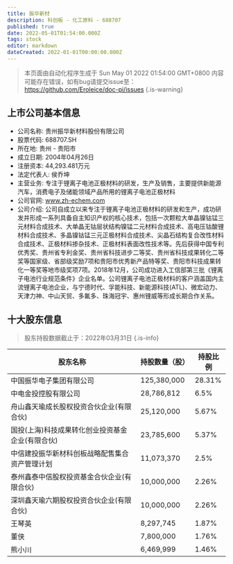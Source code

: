 ```yaml
---
title: 振华新材
description: 科创板 - 化工原料 - 688707
published: true
date: 2022-05-01T01:54:00.000Z
tags: stock
editor: markdown
dateCreated: 2022-01-01T00:00:00.000Z
---
```


> 本页面由自动化程序生成于 Sun May 01 2022 01:54:00 GMT+0800
> 内容可能存在错误，如有bug请提交issue至：https://github.com/Eroleice/doc-pi/issues
{.is-warning}

## 上市公司基本信息
- 公司名称: 贵州振华新材料股份有限公司
- 股票代码: 688707.SH
- 所在地: 贵州 - 贵阳市
- 成立日期: 2004年04月26日
- 注册资本: 44,293.481万元
- 法定代表人: 侯乔坤
- 主营业务: 专注于锂离子电池正极材料的研发，生产及销售，主要提供新能源汽车，消费电子及储能领域产品所用的锂离子电池正极材料
- 公司官网: www.zh-echem.com
- 公司介绍: 公司自成立以来专注于锂离子电池正极材料的研发和生产，成功研发并形成一系列具备自主知识产权的核心技术，包括一次颗粒大单晶镍钴锰三元材料合成技术、大单晶无钴层状结构镍锰二元材料合成技术、高电压钴酸锂材料合成技术、多晶镍钴锰三元正极材料合成技术、尖晶石结构复合改性材料合成技术、正极材料掺杂技术、正极材料表面改性技术等。先后获得中国专利优秀奖、贵州省专利金奖、贵州省科技进步二等奖、贵州省科技成果转化二等奖等国家级、省部级奖励7项和贵阳市优秀新产品特等奖、贵阳市科技成果转化一等奖等地市级奖项7项。2018年12月，公司成功进入工信部第三批《锂离子电池行业规范条件》企业名单。公司锂离子电池正极材料的客户涵盖国内主流锂离子电池企业，与宁德时代、孚能科技、新能源科技(ATL)、微宏动力、天津力神、中山天贸、多氟多、珠海冠宇、惠州锂威等形成长期合作关系。


## 十大股东信息
> 股东持股数据截止于：2022年03月31日
{.is-info}

| 股东名称 | 持股数量（股） | 持股比例 |
| --- | --- | --- |
| 中国振华电子集团有限公司 | 125,380,000 | 28.31% |
| 中电金投控股有限公司 | 28,786,812 | 6.5% |
| 舟山鑫天瑜成长股权投资合伙企业(有限合伙) | 25,120,000 | 5.67% |
| 国投(上海)科技成果转化创业投资基金企业(有限合伙) | 23,785,600 | 5.37% |
| 中信建投振华新材科创板战略配售集合资产管理计划 | 11,073,370 | 2.5% |
| 泰州鑫泰中信股权投资基金合伙企业(有限合伙) | 10,000,000 | 2.26% |
| 深圳鑫天瑜六期股权投资合伙企业(有限合伙) | 10,000,000 | 2.26% |
| 王琴英 | 8,297,745 | 1.87% |
| 董侠 | 7,800,000 | 1.76% |
| 熊小川 | 6,469,999 | 1.46% |




